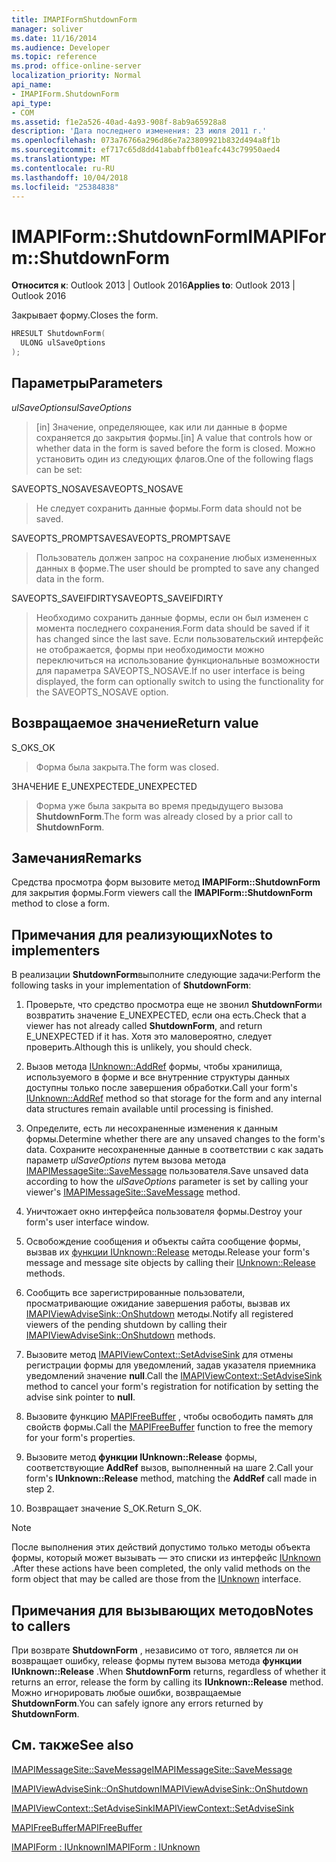 ```yaml
---
title: IMAPIFormShutdownForm
manager: soliver
ms.date: 11/16/2014
ms.audience: Developer
ms.topic: reference
ms.prod: office-online-server
localization_priority: Normal
api_name:
- IMAPIForm.ShutdownForm
api_type:
- COM
ms.assetid: f1e2a526-40ad-4a93-908f-8ab9a65928a8
description: 'Дата последнего изменения: 23 июля 2011 г.'
ms.openlocfilehash: 073a76766a296d86e7a23809921b832d494a8f1b
ms.sourcegitcommit: ef717c65d8dd41ababffb01eafc443c79950aed4
ms.translationtype: MT
ms.contentlocale: ru-RU
ms.lasthandoff: 10/04/2018
ms.locfileid: "25384838"
---
```

# <a name="imapiformshutdownform"></a><span data-ttu-id="dc8d2-103">IMAPIForm::ShutdownForm</span><span class="sxs-lookup"><span data-stu-id="dc8d2-103">IMAPIForm::ShutdownForm</span></span>

  
  
<span data-ttu-id="dc8d2-104">**Относится к**: Outlook 2013 | Outlook 2016</span><span class="sxs-lookup"><span data-stu-id="dc8d2-104">**Applies to**: Outlook 2013 | Outlook 2016</span></span> 
  
<span data-ttu-id="dc8d2-105">Закрывает форму.</span><span class="sxs-lookup"><span data-stu-id="dc8d2-105">Closes the form.</span></span>
  
```cpp
HRESULT ShutdownForm(
  ULONG ulSaveOptions
);
```

## <a name="parameters"></a><span data-ttu-id="dc8d2-106">Параметры</span><span class="sxs-lookup"><span data-stu-id="dc8d2-106">Parameters</span></span>

 <span data-ttu-id="dc8d2-107">_ulSaveOptions_</span><span class="sxs-lookup"><span data-stu-id="dc8d2-107">_ulSaveOptions_</span></span>
  
> <span data-ttu-id="dc8d2-108">[in] Значение, определяющее, как или ли данные в форме сохраняется до закрытия формы.</span><span class="sxs-lookup"><span data-stu-id="dc8d2-108">[in] A value that controls how or whether data in the form is saved before the form is closed.</span></span> <span data-ttu-id="dc8d2-109">Можно установить один из следующих флагов.</span><span class="sxs-lookup"><span data-stu-id="dc8d2-109">One of the following flags can be set:</span></span>
    
<span data-ttu-id="dc8d2-110">SAVEOPTS_NOSAVE</span><span class="sxs-lookup"><span data-stu-id="dc8d2-110">SAVEOPTS_NOSAVE</span></span> 
  
> <span data-ttu-id="dc8d2-111">Не следует сохранить данные формы.</span><span class="sxs-lookup"><span data-stu-id="dc8d2-111">Form data should not be saved.</span></span>
    
<span data-ttu-id="dc8d2-112">SAVEOPTS_PROMPTSAVE</span><span class="sxs-lookup"><span data-stu-id="dc8d2-112">SAVEOPTS_PROMPTSAVE</span></span> 
  
> <span data-ttu-id="dc8d2-113">Пользователь должен запрос на сохранение любых измененных данных в форме.</span><span class="sxs-lookup"><span data-stu-id="dc8d2-113">The user should be prompted to save any changed data in the form.</span></span>
    
<span data-ttu-id="dc8d2-114">SAVEOPTS_SAVEIFDIRTY</span><span class="sxs-lookup"><span data-stu-id="dc8d2-114">SAVEOPTS_SAVEIFDIRTY</span></span> 
  
> <span data-ttu-id="dc8d2-115">Необходимо сохранить данные формы, если он был изменен с момента последнего сохранения.</span><span class="sxs-lookup"><span data-stu-id="dc8d2-115">Form data should be saved if it has changed since the last save.</span></span> <span data-ttu-id="dc8d2-116">Если пользовательский интерфейс не отображается, формы при необходимости можно переключиться на использование функциональные возможности для параметра SAVEOPTS_NOSAVE.</span><span class="sxs-lookup"><span data-stu-id="dc8d2-116">If no user interface is being displayed, the form can optionally switch to using the functionality for the SAVEOPTS_NOSAVE option.</span></span>
    
## <a name="return-value"></a><span data-ttu-id="dc8d2-117">Возвращаемое значение</span><span class="sxs-lookup"><span data-stu-id="dc8d2-117">Return value</span></span>

<span data-ttu-id="dc8d2-118">S_OK</span><span class="sxs-lookup"><span data-stu-id="dc8d2-118">S_OK</span></span> 
  
> <span data-ttu-id="dc8d2-119">Форма была закрыта.</span><span class="sxs-lookup"><span data-stu-id="dc8d2-119">The form was closed.</span></span>
    
<span data-ttu-id="dc8d2-120">ЗНАЧЕНИЕ E_UNEXPECTED</span><span class="sxs-lookup"><span data-stu-id="dc8d2-120">E_UNEXPECTED</span></span> 
  
> <span data-ttu-id="dc8d2-121">Форма уже была закрыта во время предыдущего вызова **ShutdownForm**.</span><span class="sxs-lookup"><span data-stu-id="dc8d2-121">The form was already closed by a prior call to **ShutdownForm**.</span></span>
    
## <a name="remarks"></a><span data-ttu-id="dc8d2-122">Замечания</span><span class="sxs-lookup"><span data-stu-id="dc8d2-122">Remarks</span></span>

<span data-ttu-id="dc8d2-123">Средства просмотра форм вызовите метод **IMAPIForm::ShutdownForm** для закрытия формы.</span><span class="sxs-lookup"><span data-stu-id="dc8d2-123">Form viewers call the **IMAPIForm::ShutdownForm** method to close a form.</span></span> 
  
## <a name="notes-to-implementers"></a><span data-ttu-id="dc8d2-124">Примечания для реализующих</span><span class="sxs-lookup"><span data-stu-id="dc8d2-124">Notes to implementers</span></span>

<span data-ttu-id="dc8d2-125">В реализации **ShutdownForm**выполните следующие задачи:</span><span class="sxs-lookup"><span data-stu-id="dc8d2-125">Perform the following tasks in your implementation of **ShutdownForm**:</span></span>
  
1. <span data-ttu-id="dc8d2-126">Проверьте, что средство просмотра еще не звонил **ShutdownForm**и возвратить значение E_UNEXPECTED, если она есть.</span><span class="sxs-lookup"><span data-stu-id="dc8d2-126">Check that a viewer has not already called **ShutdownForm**, and return E_UNEXPECTED if it has.</span></span> <span data-ttu-id="dc8d2-127">Хотя это маловероятно, следует проверить.</span><span class="sxs-lookup"><span data-stu-id="dc8d2-127">Although this is unlikely, you should check.</span></span>
    
2. <span data-ttu-id="dc8d2-128">Вызов метода [IUnknown::AddRef](https://msdn.microsoft.com/library/ms691379%28VS.85%29.aspx) формы, чтобы хранилища, используемого в форме и все внутренние структуры данных доступны только после завершения обработки.</span><span class="sxs-lookup"><span data-stu-id="dc8d2-128">Call your form's [IUnknown::AddRef](https://msdn.microsoft.com/library/ms691379%28VS.85%29.aspx) method so that storage for the form and any internal data structures remain available until processing is finished.</span></span> 
    
3. <span data-ttu-id="dc8d2-129">Определите, есть ли несохраненные изменения к данным формы.</span><span class="sxs-lookup"><span data-stu-id="dc8d2-129">Determine whether there are any unsaved changes to the form's data.</span></span> <span data-ttu-id="dc8d2-130">Сохраните несохраненные данные в соответствии с как задать параметр _ulSaveOptions_ путем вызова метода [IMAPIMessageSite::SaveMessage](imapimessagesite-savemessage.md) пользователя.</span><span class="sxs-lookup"><span data-stu-id="dc8d2-130">Save unsaved data according to how the  _ulSaveOptions_ parameter is set by calling your viewer's [IMAPIMessageSite::SaveMessage](imapimessagesite-savemessage.md) method.</span></span> 
    
4. <span data-ttu-id="dc8d2-131">Уничтожает окно интерфейса пользователя формы.</span><span class="sxs-lookup"><span data-stu-id="dc8d2-131">Destroy your form's user interface window.</span></span>
    
5. <span data-ttu-id="dc8d2-132">Освобождение сообщения и объекты сайта сообщение формы, вызвав их [функции IUnknown::Release](https://msdn.microsoft.com/library/ms682317%28v=VS.85%29.aspx) методы.</span><span class="sxs-lookup"><span data-stu-id="dc8d2-132">Release your form's message and message site objects by calling their [IUnknown::Release](https://msdn.microsoft.com/library/ms682317%28v=VS.85%29.aspx) methods.</span></span> 
    
6. <span data-ttu-id="dc8d2-133">Сообщить все зарегистрированные пользователи, просматривающие ожидание завершения работы, вызвав их [IMAPIViewAdviseSink::OnShutdown](imapiviewadvisesink-onshutdown.md) методы.</span><span class="sxs-lookup"><span data-stu-id="dc8d2-133">Notify all registered viewers of the pending shutdown by calling their [IMAPIViewAdviseSink::OnShutdown](imapiviewadvisesink-onshutdown.md) methods.</span></span> 
    
7. <span data-ttu-id="dc8d2-134">Вызовите метод [IMAPIViewContext::SetAdviseSink](imapiviewcontext-setadvisesink.md) для отмены регистрации формы для уведомлений, задав указателя приемника уведомлений значение **null**.</span><span class="sxs-lookup"><span data-stu-id="dc8d2-134">Call the [IMAPIViewContext::SetAdviseSink](imapiviewcontext-setadvisesink.md) method to cancel your form's registration for notification by setting the advise sink pointer to **null**.</span></span>
    
8. <span data-ttu-id="dc8d2-135">Вызовите функцию [MAPIFreeBuffer](mapifreebuffer.md) , чтобы освободить память для свойств формы.</span><span class="sxs-lookup"><span data-stu-id="dc8d2-135">Call the [MAPIFreeBuffer](mapifreebuffer.md) function to free the memory for your form's properties.</span></span> 
    
9. <span data-ttu-id="dc8d2-136">Вызовите метод **функции IUnknown::Release** формы, соответствующие **AddRef** вызов, выполненный на шаге 2.</span><span class="sxs-lookup"><span data-stu-id="dc8d2-136">Call your form's **IUnknown::Release** method, matching the **AddRef** call made in step 2.</span></span> 
    
10. <span data-ttu-id="dc8d2-137">Возвращает значение S_OK.</span><span class="sxs-lookup"><span data-stu-id="dc8d2-137">Return S_OK.</span></span>
    
> [!NOTE]
> <span data-ttu-id="dc8d2-138">После выполнения этих действий допустимо только методы объекта формы, который может вызывать — это списки из интерфейс [IUnknown](https://msdn.microsoft.com/library/ms680509%28v=VS.85%29.aspx) .</span><span class="sxs-lookup"><span data-stu-id="dc8d2-138">After these actions have been completed, the only valid methods on the form object that may be called are those from the [IUnknown](https://msdn.microsoft.com/library/ms680509%28v=VS.85%29.aspx) interface.</span></span> 
  
## <a name="notes-to-callers"></a><span data-ttu-id="dc8d2-139">Примечания для вызывающих методов</span><span class="sxs-lookup"><span data-stu-id="dc8d2-139">Notes to callers</span></span>

<span data-ttu-id="dc8d2-140">При возврате **ShutdownForm** , независимо от того, является ли он возвращает ошибку, release формы путем вызова метода **функции IUnknown::Release** .</span><span class="sxs-lookup"><span data-stu-id="dc8d2-140">When **ShutdownForm** returns, regardless of whether it returns an error, release the form by calling its **IUnknown::Release** method.</span></span> <span data-ttu-id="dc8d2-141">Можно игнорировать любые ошибки, возвращаемые **ShutdownForm**.</span><span class="sxs-lookup"><span data-stu-id="dc8d2-141">You can safely ignore any errors returned by **ShutdownForm**.</span></span>
  
## <a name="see-also"></a><span data-ttu-id="dc8d2-142">См. также</span><span class="sxs-lookup"><span data-stu-id="dc8d2-142">See also</span></span>



[<span data-ttu-id="dc8d2-143">IMAPIMessageSite::SaveMessage</span><span class="sxs-lookup"><span data-stu-id="dc8d2-143">IMAPIMessageSite::SaveMessage</span></span>](imapimessagesite-savemessage.md)
  
[<span data-ttu-id="dc8d2-144">IMAPIViewAdviseSink::OnShutdown</span><span class="sxs-lookup"><span data-stu-id="dc8d2-144">IMAPIViewAdviseSink::OnShutdown</span></span>](imapiviewadvisesink-onshutdown.md)
  
[<span data-ttu-id="dc8d2-145">IMAPIViewContext::SetAdviseSink</span><span class="sxs-lookup"><span data-stu-id="dc8d2-145">IMAPIViewContext::SetAdviseSink</span></span>](imapiviewcontext-setadvisesink.md)
  
[<span data-ttu-id="dc8d2-146">MAPIFreeBuffer</span><span class="sxs-lookup"><span data-stu-id="dc8d2-146">MAPIFreeBuffer</span></span>](mapifreebuffer.md)
  
[<span data-ttu-id="dc8d2-147">IMAPIForm : IUnknown</span><span class="sxs-lookup"><span data-stu-id="dc8d2-147">IMAPIForm : IUnknown</span></span>](imapiformiunknown.md)

